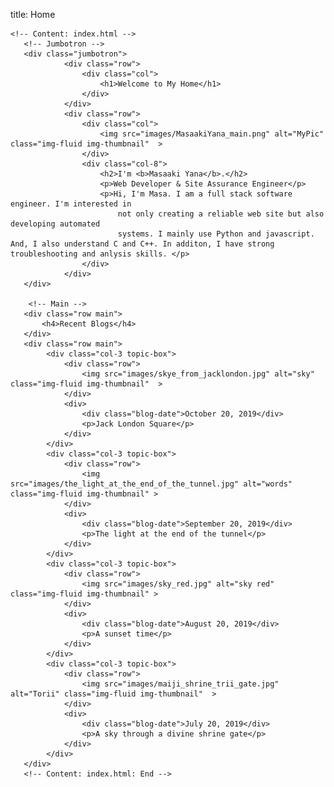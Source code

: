 title: Home

    <!-- Content: index.html -->
       <!-- Jumbotron -->
       <div class="jumbotron">
                <div class="row">
                    <div class="col">
                        <h1>Welcome to My Home</h1>
                    </div>
                </div>
                <div class="row">
                    <div class="col">
                        <img src="images/MasaakiYana_main.png" alt="MyPic" class="img-fluid img-thumbnail"  >
                    </div>
                    <div class="col-8">
                        <h2>I'm <b>Masaaki Yana</b>.</h2>
                        <p>Web Developer & Site Assurance Engineer</p>
                        <p>Hi, I'm Masa. I am a full stack software engineer. I'm interested in 
                            not only creating a reliable web site but also developing automated 
                            systems. I mainly use Python and javascript. And, I also understand C and C++. In additon, I have strong troubleshooting and anlysis skills. </p>
                    </div>
                </div>
       </div>

        <!-- Main -->
       <div class="row main">
           <h4>Recent Blogs</h4>
       </div>
       <div class="row main">
            <div class="col-3 topic-box">
                <div class="row">
                    <img src="images/skye_from_jacklondon.jpg" alt="sky" class="img-fluid img-thumbnail"  >
                </div>
                <div>
                    <div class="blog-date">October 20, 2019</div>
                    <p>Jack London Square</p>
                </div>
            </div>
            <div class="col-3 topic-box">
                <div class="row">
                    <img src="images/the_light_at_the_end_of_the_tunnel.jpg" alt="words" class="img-fluid img-thumbnail" >
                </div>
                <div>
                    <div class="blog-date">September 20, 2019</div>
                    <p>The light at the end of the tunnel</p>
                </div>
            </div>
            <div class="col-3 topic-box">
                <div class="row">
                    <img src="images/sky_red.jpg" alt="sky red" class="img-fluid img-thumbnail" >
                </div>
                <div>
                    <div class="blog-date">August 20, 2019</div>
                    <p>A sunset time</p>
                </div>
            </div>
            <div class="col-3 topic-box">
                <div class="row">
                    <img src="images/maiji_shrine_trii_gate.jpg" alt="Torii" class="img-fluid img-thumbnail"  >
                </div>
                <div>
                    <div class="blog-date">July 20, 2019</div>
                    <p>A sky through a divine shrine gate</p>
                </div>
            </div>
       </div> 
       <!-- Content: index.html: End -->